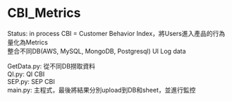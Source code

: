 # CBI_Metrics  
Status: in process
CBI = Customer Behavior Index，將Users進入產品的行為量化為Metrics  
整合不同DB(AWS, MySQL, MongoDB, Postgresql) UI Log data  
  
GetData.py: 從不同DB撈取資料  
QI.py: QI CBI  
SEP.py: SEP CBI  
main.py: 主程式，最後將結果分別upload到DB和sheet，並進行監控  
